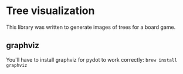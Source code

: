 # Tree visualization

This library was written to generate images of trees for a board game.

## graphviz

You'll have to install graphviz for pydot to work correctly: `brew install graphviz`